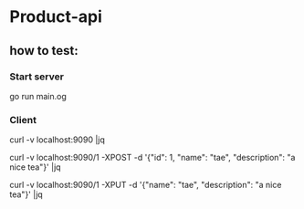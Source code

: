 # Product-api

## how to test:
  ### Start server
  go run main.og
  
  ### Client
  curl -v localhost:9090 |jq

  curl -v localhost:9090/1 -XPOST -d '{"id": 1, "name": "tae", "description": "a nice tea"}' |jq

  curl -v localhost:9090/1 -XPUT -d '{"name": "tae", "description": "a nice tea"}' |jq
